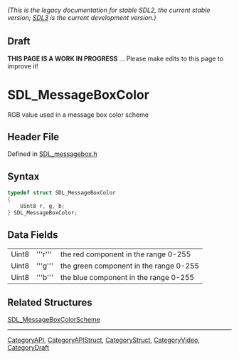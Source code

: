 ###### (This is the legacy documentation for stable SDL2, the current stable version; [SDL3](https://wiki.libsdl.org/SDL3/) is the current development version.)

## Draft

**THIS PAGE IS A WORK IN PROGRESS** ... Please make edits to this page to improve it!


<!-- #*^*^*^*^*See https://wiki.libsdl.org/SGStructures for details on editing this page*^*^*^*^* -->
# SDL_MessageBoxColor

RGB value used in a message box color scheme

## Header File

Defined in [SDL_messagebox.h](https://github.com/libsdl-org/SDL/blob/SDL2/include/SDL_messagebox.h)

## Syntax

```c
typedef struct SDL_MessageBoxColor
{
    Uint8 r, g, b;
} SDL_MessageBoxColor;
```

## Data Fields

|       |         |                                        |
| ----- | ------- | -------------------------------------- |
| Uint8 | '''r''' | the red component in the range 0-255   |
| Uint8 | '''g''' | the green component in the range 0-255 |
| Uint8 | '''b''' | the blue component in the range 0-255  |

## Related Structures

[SDL_MessageBoxColorScheme](SDL_MessageBoxColorScheme)

----
[CategoryAPI](CategoryAPI), [CategoryAPIStruct](CategoryAPIStruct), [CategoryStruct](CategoryStruct), [CategoryVideo](CategoryVideo), [CategoryDraft](CategoryDraft)


